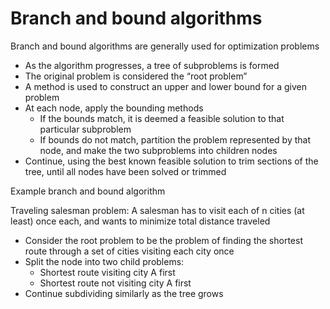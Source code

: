# Branch and bound algorithms

Branch and bound algorithms are generally used for
optimization problems
- As the algorithm progresses, a tree of subproblems is formed
- The original problem is considered the “root problem”
- A method is used to construct an upper and lower bound for a
given problem
- At each node, apply the bounding methods
    - If the bounds match, it is deemed a feasible solution to that particular
subproblem
    - If bounds do not match, partition the problem represented by that node, and make the two subproblems into children nodes
- Continue, using the best known feasible solution to trim
sections of the tree, until all nodes have been solved or
trimmed

Example branch and bound algorithm

Traveling salesman problem: A salesman has to visit
each of n cities (at least) once each, and wants to
minimize total distance traveled
- Consider the root problem to be the problem of finding the
shortest route through a set of cities visiting each city once
- Split the node into two child problems:
    - Shortest route visiting city A first
    - Shortest route not visiting city A first
- Continue subdividing similarly as the tree grows